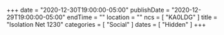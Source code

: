 +++
date = "2020-12-30T19:00:00-05:00"
publishDate = "2020-12-29T19:00:00-05:00"
endTime = ""
location = ""
ncs = [ "KA0LDG" ]
title = "Isolation Net 1230"
categories = [ "Social" ]
dates = [ "Hidden" ]
+++
